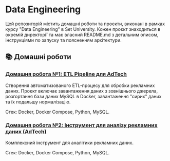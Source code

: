 # Data Engineering

Цей репозиторій містить домашні роботи та проєкти, виконані в рамках курсу "Data Engineering" в Set University.
Кожен проєкт знаходиться в окремій директорії та має власний README.md з детальним описом, інструкціями по запуску та поясненням архітектури.

## 📚 Домашні роботи

### [Домашня робота №1: ETL Pipeline для AdTech](./HW-1/README.md)

Створення автоматизованого ETL-процесу для обробки рекламних даних. Проєкт включає завантаження даних з зовнішнього джерела, розгортання бази даних MySQL в Docker, завантаження "сирих" даних та їх подальшу нормалізацію.

Стек: Docker, Docker Compose, Python, MySQL.

### [Домашня робота №2: Інструмент для аналізу рекламних даних (AdTech)](HW-2/analyze-ads/README.md)

Комплексний інструмент для аналітики рекламних даних.

Стек: Docker, Docker Compose, Python, MySQL.